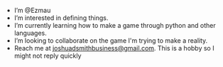 - I’m @Ezmau
- I’m interested in defining things.
- I’m currently learning how to make a game through python and other languages.
- I’m looking to collaborate on the game I'm trying to make a reality.
- Reach me at joshuadsmithbusiness@gmail.com. This is a hobby so I might not reply quickly

<!---
Ezmau/Ezmau is a ✨ special ✨ repository because its `README.md` (this file) appears on your GitHub profile.
You can click the Preview link to take a look at your changes.
--->
